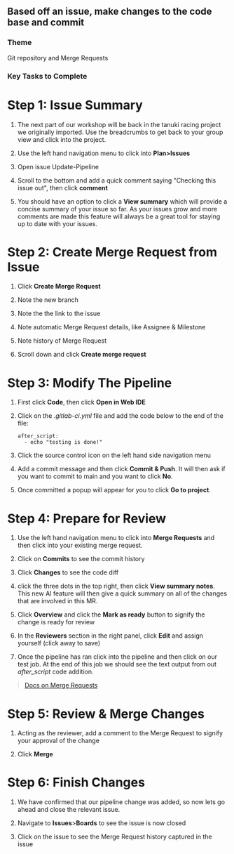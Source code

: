 ## Based off an issue, make changes to the code base and commit

### Theme

Git repository and Merge Requests

### Key Tasks to Complete

# Step 1: Issue Summary

1. The next part of our workshop will be back in the tanuki racing project we originally imported. Use the breadcrumbs to get back to your group view and click into the project.
  
2. Use the left hand navigation menu to click into **Plan>Issues**
  
3. Open issue Update-Pipeline

4. Scroll to the bottom and add a quick comment saying "Checking this issue out", then click **comment**
  
4. You should have an option to click a **View summary** which will provide a concise summary of your issue so far. As your issues grow and more comments are made this feature will always be a great tool for staying up to date with your issues.

# Step 2: Create Merge Request from Issue

1. Click **Create Merge Request**
  
2. Note the new branch
  
3. Note the the link to the issue
  
4. Note automatic Merge Request details, like Assignee & Milestone
  
5. Note history of Merge Request
  
6. Scroll down and click **Create merge request**

# Step 3: Modify The Pipeline

1. First click **Code**, then click **Open in Web IDE**
  
2. Click on the _.gitlab-ci.yml_ file and add the code below to the end of the file:

    ```
    after_script:
      - echo "testing is done!"
    ```

3. Click the source control icon on the left hand side navigation menu
  
4. Add a commit message and then click **Commit & Push**. It will then ask if you want to commit to main and you want to click **No**. 
  
5. Once committed a popup will appear for you to click **Go to project**.

# Step 4: Prepare for Review

1. Use the left hand navigation menu to click into **Merge Requests** and then click into your existing merge request.
  
2. Click on **Commits** to see the commit history
  
3. Click **Changes** to see the code diff
  
4. click the three dots in the top right, then click **View summary notes**. This new AI feature will then give a quick summary on all of the changes that are involved in this MR.
  
5. Click **Overview** and click the **Mark as ready** button to signify the change is ready for review
  
6. In the **Reviewers** section in the right panel, click **Edit** and assign yourself (click away to save)
  
7. Once the pipeline has ran click into the pipeline and then click on our test job. At the end of this job we should see the text output from out _after_script_ code addition.

> [Docs on Merge Requests](https://docs.gitlab.com/ee/user/project/merge_requests/)

# Step 5: Review & Merge Changes

1. Acting as the reviewer, add a comment to the Merge Request to signify your approval of the change
  
2. Click **Merge**

# Step 6: Finish Changes

1. We have confirmed that our pipeline change was added, so now lets go ahead and close the relevant issue.
  
2. Navigate to **Issues**>**Boards** to see the issue is now closed
  
3. Click on the issue to see the Merge Request history captured in the issue
